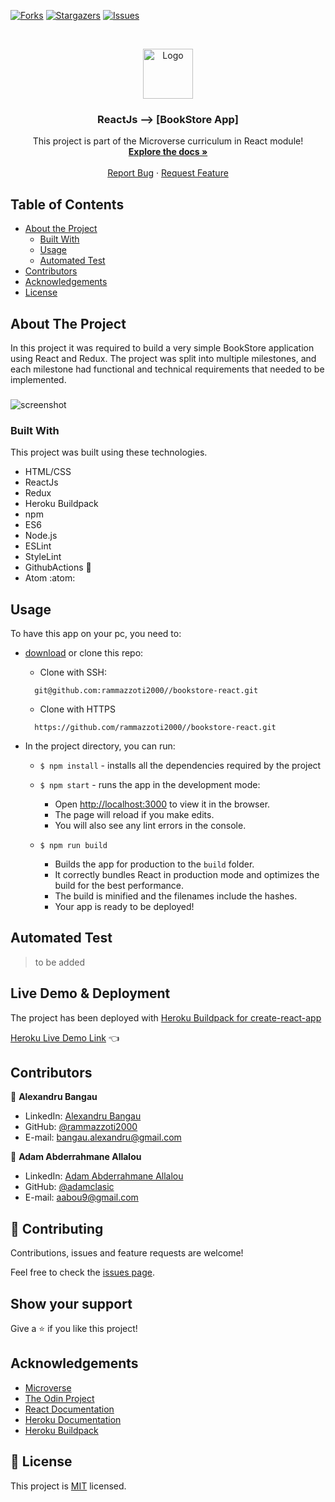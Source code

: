 [![Forks][forks-shield]][forks-url]
[![Stargazers][stars-shield]][stars-url]
[![Issues][issues-shield]][issues-url]


<!-- PROJECT LOGO -->
<br />
<p align="center">
  <a href="https://github.com/rammazzoti2000//bookstore-react">
    <img src="src/readmePics/microverse.png" alt="Logo" width="80" height="80">
  </a>

  <h3 align="center">ReactJs --> [BookStore App]</h3>

  <p align="center">
    This project is part of the Microverse curriculum in React module!
    <br />
    <a href="https://github.com/rammazzoti2000//bookstore-react"><strong>Explore the docs »</strong></a>
    <br />
    <br />
    <a href="https://github.com/rammazzoti2000//bookstore-react/issues">Report Bug</a>
    ·
    <a href="https://github.com/rammazzoti2000//bookstore-react/issues">Request Feature</a>
  </p>
</p>

<!-- TABLE OF CONTENTS -->
## Table of Contents

* [About the Project](#about-the-project)
  * [Built With](#built-with)
  * [Usage](#usage)
  * [Automated Test](#automated-test)
* [Contributors](#contributors)
* [Acknowledgements](#acknowledgements)
* [License](#license)

<!-- ABOUT THE PROJECT -->
## About The Project
In this project it was required to build a very simple BookStore application using React and Redux. The project was split into multiple milestones, and each milestone had functional and technical requirements that needed to be implemented.

###
  
![screenshot](src/readmePics/screenshot.png)

### Built With
This project was built using these technologies.
* HTML/CSS
* ReactJs
* Redux
* Heroku Buildpack
* npm
* ES6
* Node.js
* ESLint
* StyleLint
* GithubActions :muscle:
* Atom :atom:

<!-- INSTALLATION -->
## Usage

To have this app on your pc, you need to:
* [download](https://github.com/rammazzoti2000//bookstore-react/archive/develop.zip) or clone this repo:
  - Clone with SSH:
  ```
    git@github.com:rammazzoti2000//bookstore-react.git
  ```
  - Clone with HTTPS
  ```
    https://github.com/rammazzoti2000//bookstore-react.git
  ```

* In the project directory, you can run:

  - `$ npm install` - installs all the dependencies required by the project

  - `$ npm start` - runs the app in the development mode:
    - Open [http://localhost:3000](http://localhost:3000) to view it in the browser.
    - The page will reload if you make edits.
    - You will also see any lint errors in the console.

  - `$ npm run build`
    - Builds the app for production to the `build` folder.
    - It correctly bundles React in production mode and optimizes the build for the best performance.
    - The build is minified and the filenames include the hashes.
    - Your app is ready to be deployed!

## Automated Test
 > to be added

## Live Demo & Deployment
The project has been deployed with [Heroku Buildpack for create-react-app](https://github.com/mars/create-react-app-buildpack#user-content-requires)

[Heroku Live Demo Link](https://bookstore-reactjsx.herokuapp.com/) :point_left:

<!-- CONTACT -->
## Contributors

👤 **Alexandru Bangau**

- LinkedIn: [Alexandru Bangau](https://www.linkedin.com/in/alexandru-bangau/)
- GitHub: [@rammazzoti2000](https://github.com/rammazzoti2000)
- E-mail: bangau.alexandru@gmail.com

👤 **Adam Abderrahmane Allalou**

- LinkedIn: [Adam Abderrahmane Allalou](https://www.linkedin.com/in/adam-allalou/)
- GitHub: [@adamclasic](https://github.com/adamclasic)
- E-mail: aabou9@gmail.com

## :handshake: Contributing

Contributions, issues and feature requests are welcome!

Feel free to check the [issues page](https://github.com/rammazzoti2000//bookstore-react/issues).

## Show your support

Give a :star: if you like this project!

<!-- ACKNOWLEDGEMENTS -->
## Acknowledgements
* [Microverse](https://www.microverse.org/)
* [The Odin Project](https://www.theodinproject.com/)
* [React Documentation](https://reactjs.org/docs/getting-started.html)
* [Heroku Documentation](https://devcenter.heroku.com/)
* [Heroku Buildpack](https://github.com/mars/create-react-app-buildpack#user-content-requires)

<!-- MARKDOWN LINKS & IMAGES -->
<!-- https://www.markdownguide.org/basic-syntax/#reference-style-links -->
[contributors-shield]: https://img.shields.io/github/contributors/rammazzoti2000/bookstore-react.svg?style=flat-square
[contributors-url]: https://github.com/rammazzoti2000/bookstore-react/graphs/contributors
[forks-shield]: https://img.shields.io/github/forks/rammazzoti2000/bookstore-react.svg?style=flat-square
[forks-url]: https://github.com/rammazzoti2000/bookstore-react/network/members
[stars-shield]: https://img.shields.io/github/stars/rammazzoti2000/bookstore-react.svg?style=flat-square
[stars-url]: https://github.com/rammazzoti2000/bookstore-react/stargazers
[issues-shield]: https://img.shields.io/github/issues/rammazzoti2000/bookstore-react.svg?style=flat-square
[issues-url]: https://github.com/rammazzoti2000/bookstore-react/issues

## 📝 License

This project is [MIT](https://opensource.org/licenses/MIT) licensed.
